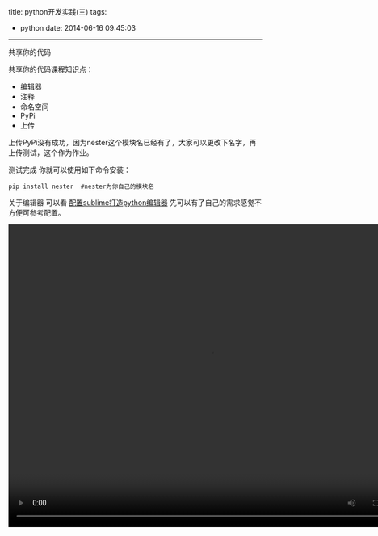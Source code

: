 title: python开发实践(三)
tags:
  - python
date: 2014-06-16 09:45:03
---

共享你的代码

共享你的代码课程知识点：

*   编辑器
*   注释
*   命名空间
*   PyPi
*   上传

上传PyPi没有成功，因为nester这个模块名已经有了，大家可以更改下名字，再上传测试，这个作为作业。

测试完成 你就可以使用如下命令安装：


```
pip install nester  #nester为你自己的模块名
```

关于编辑器 可以看  [配置sublime打造python编辑器](http://opslinux.com/sublime_python.html)   先可以有了自己的需求感觉不方便可参考配置。

<video width="800" height="600" controls="controls"><source src="movie.ogg" type="video/ogg" /><source src="http://opslinux.qiniudn.com/3.%E5%85%B1%E4%BA%AB%E4%BD%A0%E7%9A%84%E4%BB%A3%E7%A0%81(%E4%B8%80).mp4" type="video/mp4" />Your browser does not support the video tag.</video>

